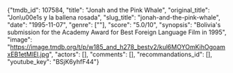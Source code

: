 {"tmdb_id": 107584, "title": "Jonah and the Pink Whale", "original_title": "Jon\u00e1s y la ballena rosada", "slug_title": "jonah-and-the-pink-whale", "date": "1995-11-07", "genre": [""], "score": "5.0/10", "synopsis": "Bolivia's submission for the Academy Award for Best Foreign Language Film in 1995", "image": "https://image.tmdb.org/t/p/w185_and_h278_bestv2/kul6MOYOmKihOgoamxEB1etMlEl.jpg", "actors": [], "comments": [], "recommandations_id": [], "youtube_key": "BSjK6yhfF44"}